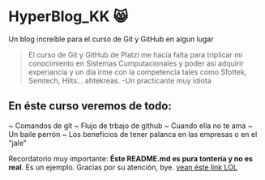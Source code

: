# HyperBlog_KK 😸
Un blog increíble para el curso de Git y GitHub en algun lugar
> El curso de Git y GitHub de Platzi me hacía falta para triplicar mi conocimiento en Sistemas Cumputacionales y poder así adquirir experiancia y un día irme con la competencia tales como Sfottek, Semtech, Hiits... ahtekreas.
> -Un practicante muy idiota

## En éste curso veremos de todo:
~ Comandos de git
~ Flujo de trbajo de github
~ Cuando ella no te ama
~ Un baile perrón
~ Los beneficios de tener palanca en las empresas o en el "jale"

Recordatorio muy importante: **Éste README.md es pura tontería y no es real**. Es un ejemplo. Gracias por su atención, bye. [vean éste link LOL](https://facebook.com/)